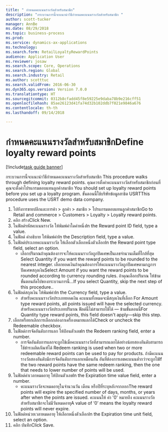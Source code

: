 ```yaml
--- 
title: " กำหนดคะแนนรางวัลสำหรับสมาชิก"
description: "กระบวนการนี้จะแนะนำวิธีกำหนดคะแนนรางวัลสำหรับสมาชิก "
author: scott-tucker
manager: AnnBe
ms.date: 08/29/2018
ms.topic: business-process
ms.prod: 
ms.service: dynamics-ax-applications
ms.technology: 
ms.search.form: RetailLoyaltyRewardPoints
audience: Application User
ms.reviewer: josaw
ms.search.scope: Core, Operations
ms.search.region: Global
ms.search.industry: Retail
ms.author: scotttuc
ms.search.validFrom: 2016-06-30
ms.dyn365.ops.version: Version 7.0.0
ms.translationtype: HT
ms.sourcegitcommit: 0312b8cfadd45f8e59225e9daba78b9e216cff51
ms.openlocfilehash: 85ae26123d41fa74d32b102ddb7f021e9846a676
ms.contentlocale: th-th
ms.lasthandoff: 09/14/2018

---
```

# <a name="define-loyalty-reward-points"></a><span data-ttu-id="b45ae-103"> กำหนดคะแนนรางวัลสำหรับสมาชิก</span><span class="sxs-lookup"><span data-stu-id="b45ae-103">Define loyalty reward points</span></span>

[!include[task guide banner](../includes/task-guide-banner.md)]

<span data-ttu-id="b45ae-104">กระบวนการนี้จะแนะนำวิธีกำหนดคะแนนรางวัลสำหรับสมาชิก </span><span class="sxs-lookup"><span data-stu-id="b45ae-104">This procedure walks through defining loyalty reward points.</span></span> <span data-ttu-id="b45ae-105">คุณควรตั้งค่าคะแนนรางวัลสำหรับสมาชิกก่อนที่คุณจะตั้งค่าโปรแกรมตอบแทนลูกค้าสมาชิก </span><span class="sxs-lookup"><span data-stu-id="b45ae-105">You should set up loyalty reward points before you set up a loyalty program.</span></span> <span data-ttu-id="b45ae-106">ขั้นตอนนี้ใช้บริษัทข้อมูลสาธิต USRT</span><span class="sxs-lookup"><span data-stu-id="b45ae-106">This procedure uses the USRT demo data company.</span></span>

1. <span data-ttu-id="b45ae-107">ไปยังการขายปลีกและการค้า > ลูกค้า > สมาชิก > โปรแกรมตอบแทนลูกค้าสมาชิก</span><span class="sxs-lookup"><span data-stu-id="b45ae-107">Go to Retail and commerce > Customers > Loyalty > Loyalty reward points.</span></span>
2. <span data-ttu-id="b45ae-108">คลิก สร้าง</span><span class="sxs-lookup"><span data-stu-id="b45ae-108">Click New.</span></span>
3. <span data-ttu-id="b45ae-109">ในฟิลด์รหัสคะแนนรางวัล ให้พิมพ์ค่าใดค่าหนึ่ง</span><span class="sxs-lookup"><span data-stu-id="b45ae-109">In the Reward point ID field, type a value.</span></span>
4. <span data-ttu-id="b45ae-110">ในฟิลด์ คำอธิบาย ให้พิมพ์ค่า</span><span class="sxs-lookup"><span data-stu-id="b45ae-110">In the Description field, type a value.</span></span>
5. <span data-ttu-id="b45ae-111">ในฟิลด์ประเภทคะแนนรางวัล ให้เลือกตัวเลือกหนึ่งตัวเลือก</span><span class="sxs-lookup"><span data-stu-id="b45ae-111">In the Reward point type field, select an option.</span></span>
    * <span data-ttu-id="b45ae-112">เลือกปริมาณถ้าคุณต้องการจะให้คะแนนรางวัลถูกปัดเศษเป็นเลขจำนวนเต็มที่ใกล้ที่สุด </span><span class="sxs-lookup"><span data-stu-id="b45ae-112">Select Quantity if you want the reward points to be rounded to the nearest integer.</span></span> <span data-ttu-id="b45ae-113">เลือกยอดเงินถ้าคุณต้องการให้คะแนนรางวัลถูกปัดเศษตามกฎการปัดเศษสกุลเงิน</span><span class="sxs-lookup"><span data-stu-id="b45ae-113">Select Amount if you want the reward points to be rounded according to currency rounding rules.</span></span> <span data-ttu-id="b45ae-114">ถ้าคุณเลือกปริมาณ ให้ข้ามขั้นตอนถัดไปของกระบวนการนี้...</span><span class="sxs-lookup"><span data-stu-id="b45ae-114">If you select Quantity, skip the next step of this procedure..</span></span>  
6. <span data-ttu-id="b45ae-115">ในฟิลด์สกุลเงิน ให้พิมพ์ค่า</span><span class="sxs-lookup"><span data-stu-id="b45ae-115">In the Currency field, type a value.</span></span>
    * <span data-ttu-id="b45ae-116">สำหรับคะแนนรางวัลประเภทยอดเงิน คะแนนทั้งหมดจะมีสกุลเงินที่เลือก </span><span class="sxs-lookup"><span data-stu-id="b45ae-116">For Amount type reward points, all points issued will have the selected currency.</span></span> <span data-ttu-id="b45ae-117">สำหรับคะแนนรางวัลประเภทปริมาณ ฟิลด์นี้ไม่สามารถใช้ได้ — ข้ามขั้นตอนนี้</span><span class="sxs-lookup"><span data-stu-id="b45ae-117">For Quantity type reward points, this field doesn't apply—skip this step.</span></span>  
7. <span data-ttu-id="b45ae-118">เลือกหรือยกเลิกการเลือกกล่องกาเครื่องหมายแลกได้</span><span class="sxs-lookup"><span data-stu-id="b45ae-118">Check or uncheck the Redeemable checkbox.</span></span>
8. <span data-ttu-id="b45ae-119">ในฟิลด์การจัดอันดับการแลก ให้ป้อนตัวเลข</span><span class="sxs-lookup"><span data-stu-id="b45ae-119">In the Redeem ranking field, enter a number.</span></span>
    * <span data-ttu-id="b45ae-120">การจัดอันดับการแลกจะถูกใช้เมื่อคะแนนรางวัลที่สามารถแลกได้อย่างน้อยสองอันดับสามารถใช้ชำระผลิตภัณฑ์ได้ </span><span class="sxs-lookup"><span data-stu-id="b45ae-120">Redeem ranking is used when two or more redeemable reward points can be used to pay for products.</span></span> <span data-ttu-id="b45ae-121">ถ้ามีคะแนนรางวัลสองอันดับมีการจัดอันดับการแลกเหมือนกัน อันที่ต้องการเลขคะแนนต่ำกว่าจะถูกใช้</span><span class="sxs-lookup"><span data-stu-id="b45ae-121">If the two reward points have the same redeem ranking, then the one that needs to lower number of points will be used.</span></span>  
9. <span data-ttu-id="b45ae-122">ในฟิลด์ค่าเวลาหมดอายุ ให้ป้อนตัวเลข</span><span class="sxs-lookup"><span data-stu-id="b45ae-122">In the Expiration time value field, enter a number.</span></span>
    * <span data-ttu-id="b45ae-123">คะแนนรางวัลจะหมดอายุในจำนวนวัน เดือน หรือปีที่ระบุหลังจากออก</span><span class="sxs-lookup"><span data-stu-id="b45ae-123">The reward points will expire the specified number of days, months, or years after when the points are issued.</span></span> <span data-ttu-id="b45ae-124">คะแนนให้ ค่า '0' หมายถึง คะแนนรางวัลสำหรับสมาชิกจะไม่มีวันหมดอายุ</span><span class="sxs-lookup"><span data-stu-id="b45ae-124">A value of ‘0’ means the loyalty reward points will never expire.</span></span>  
10. <span data-ttu-id="b45ae-125">ในฟิลด์หน่วยเวลาหมดอายุ ให้เลือกหนึ่งตัวเลือก</span><span class="sxs-lookup"><span data-stu-id="b45ae-125">In the Expiration time unit field, select an option.</span></span>
11. <span data-ttu-id="b45ae-126">คลิก บันทึก</span><span class="sxs-lookup"><span data-stu-id="b45ae-126">Click Save.</span></span>


